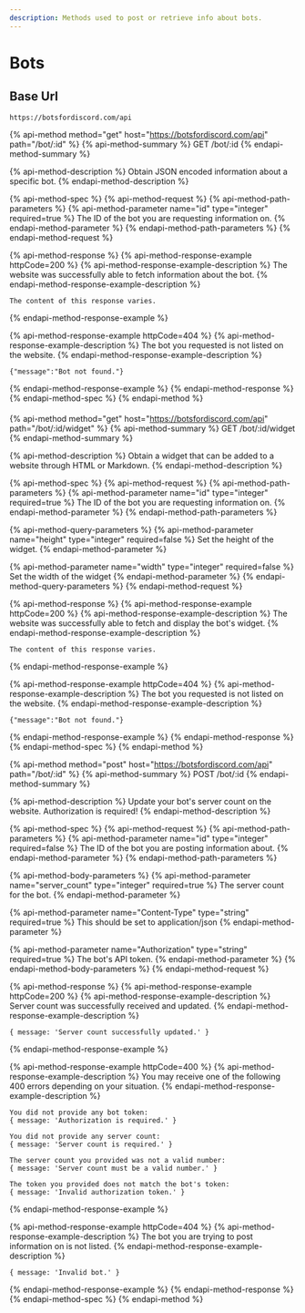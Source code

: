 ```yaml
---
description: Methods used to post or retrieve info about bots.
---
```


# Bots

## Base Url

```text
https://botsfordiscord.com/api
```

{% api-method method="get" host="https://botsfordiscord.com/api" path="/bot/:id" %}
{% api-method-summary %}
GET /bot/:id
{% endapi-method-summary %}

{% api-method-description %}
Obtain JSON encoded information about a specific bot.
{% endapi-method-description %}

{% api-method-spec %}
{% api-method-request %}
{% api-method-path-parameters %}
{% api-method-parameter name="id" type="integer" required=true %}
The ID of the bot you are requesting information on.
{% endapi-method-parameter %}
{% endapi-method-path-parameters %}
{% endapi-method-request %}

{% api-method-response %}
{% api-method-response-example httpCode=200 %}
{% api-method-response-example-description %}
The website was successfully able to fetch information about the bot.
{% endapi-method-response-example-description %}

```
The content of this response varies.
```
{% endapi-method-response-example %}

{% api-method-response-example httpCode=404 %}
{% api-method-response-example-description %}
The bot you requested is not listed on the website.
{% endapi-method-response-example-description %}

```
{"message":"Bot not found."}
```
{% endapi-method-response-example %}
{% endapi-method-response %}
{% endapi-method-spec %}
{% endapi-method %}

#### 

{% api-method method="get" host="https://botsfordiscord.com/api" path="/bot/:id/widget" %}
{% api-method-summary %}
GET /bot/:id/widget
{% endapi-method-summary %}

{% api-method-description %}
Obtain a widget that can be added to a website through HTML or Markdown.
{% endapi-method-description %}

{% api-method-spec %}
{% api-method-request %}
{% api-method-path-parameters %}
{% api-method-parameter name="id" type="integer" required=true %}
The ID of the bot you are requesting information on.
{% endapi-method-parameter %}
{% endapi-method-path-parameters %}

{% api-method-query-parameters %}
{% api-method-parameter name="height" type="integer" required=false %}
Set the height of the widget.
{% endapi-method-parameter %}

{% api-method-parameter name="width" type="integer" required=false %}
Set the width of the widget
{% endapi-method-parameter %}
{% endapi-method-query-parameters %}
{% endapi-method-request %}

{% api-method-response %}
{% api-method-response-example httpCode=200 %}
{% api-method-response-example-description %}
The website was successfully able to fetch and display the bot's widget.
{% endapi-method-response-example-description %}

```
The content of this response varies.
```
{% endapi-method-response-example %}

{% api-method-response-example httpCode=404 %}
{% api-method-response-example-description %}
The bot you requested is not listed on the website.
{% endapi-method-response-example-description %}

```
{"message":"Bot not found."}
```
{% endapi-method-response-example %}
{% endapi-method-response %}
{% endapi-method-spec %}
{% endapi-method %}

{% api-method method="post" host="https://botsfordiscord.com/api" path="/bot/:id" %}
{% api-method-summary %}
POST /bot/:id
{% endapi-method-summary %}

{% api-method-description %}
Update your bot's server count on the website. Authorization is required!
{% endapi-method-description %}

{% api-method-spec %}
{% api-method-request %}
{% api-method-path-parameters %}
{% api-method-parameter name="id" type="integer" required=false %}
The ID of the bot you are posting information about.
{% endapi-method-parameter %}
{% endapi-method-path-parameters %}

{% api-method-body-parameters %}
{% api-method-parameter name="server\_count" type="integer" required=true %}
The server count for the bot.
{% endapi-method-parameter %}

{% api-method-parameter name="Content-Type" type="string" required=true %}
This should be set to application/json
{% endapi-method-parameter %}

{% api-method-parameter name="Authorization" type="string" required=true %}
The bot's API token.
{% endapi-method-parameter %}
{% endapi-method-body-parameters %}
{% endapi-method-request %}

{% api-method-response %}
{% api-method-response-example httpCode=200 %}
{% api-method-response-example-description %}
 Server count was successfully received and updated.
{% endapi-method-response-example-description %}

```
{ message: 'Server count successfully updated.' }
```
{% endapi-method-response-example %}

{% api-method-response-example httpCode=400 %}
{% api-method-response-example-description %}
You may receive one of the following 400 errors depending on your situation.
{% endapi-method-response-example-description %}

```
You did not provide any bot token:
{ message: 'Authorization is required.' }

You did not provide any server count:
{ message: 'Server count is required.' }

The server count you provided was not a valid number:
{ message: 'Server count must be a valid number.' }

The token you provided does not match the bot's token:
{ message: 'Invalid authorization token.' }
```
{% endapi-method-response-example %}

{% api-method-response-example httpCode=404 %}
{% api-method-response-example-description %}
The bot you are trying to post information on is not listed.
{% endapi-method-response-example-description %}

```
{ message: 'Invalid bot.' }
```
{% endapi-method-response-example %}
{% endapi-method-response %}
{% endapi-method-spec %}
{% endapi-method %}

